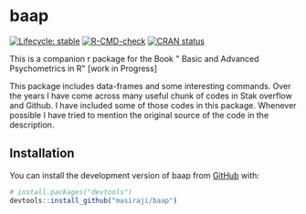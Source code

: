 # baap

<!-- badges: start -->
[![Lifecycle: stable](https://img.shields.io/badge/lifecycle-stable-brightgreen.svg)](https://lifecycle.r-lib.org/articles/stages.html#stable)
[![R-CMD-check](https://github.com/masiraji/baap/workflows/R-CMD-check/badge.svg)](https://github.com/masiraji/baap/actions)
[![CRAN status](https://www.r-pkg.org/badges/version/baap)](https://CRAN.R-project.org/package=baap)

<!-- badges: end -->



This is a companion r package for the Book " Basic and Advanced Psychometrics in R" [work in Progress]

This package includes data-frames and some interesting commands. Over the years I have come across many useful chunk of codes in Stak overflow and Github. I have included some of those codes in this package. Whenever possible I have tried to mention the original source of the code in the description.

## Installation

You can install the development version of baap from [GitHub](https://github.com/) with:

``` r
# install.packages("devtools")
devtools::install_github("masiraji/baap")
```



